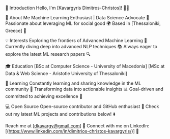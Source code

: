 👋 Introduction
Hello, I'm [Kavargyris Dimitros-Christos]! 👨‍💻

🚀 About Me
Machine Learning Enthusiast | Data Science Advocate 🌟
Passionate about leveraging ML for social good 🌍
Based in [Thessaloniki, Greece] 📍

💡 Interests
Exploring the frontiers of Advanced Machine Learning 🌌
Currently diving deep into advanced NLP techniques 📚
Always eager to explore the latest ML research papers 🔍

🎓 Education
[BSc at Computer Science - University of Macedonia]
[MSc at Data & Web Science - Aristotle University of Thessaloniki]

🌱 Learning
Constantly learning and sharing knowledge in the ML community 📖
Transforming data into actionable insights 📊
Goal-driven and committed to achieving excellence 🎯

💻 Open Source
Open-source contributor and GitHub enthusiast 🌟
Check out my latest ML projects and contributions below! ⬇️

Reach me at [dkavargy@gmail.com] 📧
Connect with me on LinkedIn: [(https://www.linkedin.com/in/dimitrios-christos-kavargyris/)] 🔗



<!-- 🚀 Machine Learning Enthusiast | Data Science Advocate
💡 Exploring the frontiers of Advanced Machine Learning
🎓 Constantly learning and sharing knowledge in the ML community
🔍 Seeking challenging problems to solve using ML algorithms
💻 Open-source contributor and GitHub enthusiast
🌍 Passionate about leveraging ML for social good
📚 Currently diving deep into advanced NLP techniques
🌱 Always eager to explore the latest ML research papers
📊 Transforming data into actionable insights
🎯 Goal-driven and committed to achieving excellence
✨ Let's collaborate and make an impact together!
📫 Reach me at [your_email@example.com]
🌐 Visit my portfolio: [your_portfolio_link]
📌 Based in [Your Location]
⭐️ Connect with me on LinkedIn: [your_LinkedIn_profile_link]
📝 Check out my latest ML projects and contributions below!
 -->
